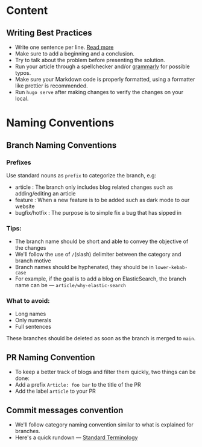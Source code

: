 # Content

## Writing Best Practices

-   Write one sentence per line. [Read more](https://sive.rs/1s)
-   Make sure to add a beginning and a conclusion.
-   Try to talk about the problem before presenting the solution.
-   Run your article through a spellchecker and/or [grammarly](https://app.grammarly.com/) for possible typos.
-   Make sure your Markdown code is properly formatted, using a formatter like prettier is recommended.
-   Run `hugo serve` after making changes to verify the changes on your local.

# Naming Conventions

## Branch Naming Conventions

### Prefixes

Use standard nouns as `prefix` to categorize the branch, e.g:

-   article : The branch only includes blog related changes such as adding/editing an article
-   feature : When a new feature is to be added such as dark mode to our website
-   bugfix/hotfix : The purpose is to simple fix a bug that has sipped in

### Tips:

-   The branch name should be short and able to convey the objective of the changes
-   We'll follow the use of `/`(slash) delimiter between the category and branch motive
-   Branch names should be hyphenated, they should be in `lower-kebab-case`
-   For example, if the goal is to add a blog on ElasticSearch, the branch name can be — `article/why-elastic-search`

### What to avoid:

-   Long names
-   Only numerals
-   Full sentences

These branches should be deleted as soon as the branch is merged to `main`.

## PR Naming Convention

-   To keep a better track of blogs and filter them quickly, two things can be done:
-   Add a prefix `Article: foo bar` to the title of the PR
-   Add the label `article` to your PR

## Commit messages convention

-   We'll follow category naming convention similar to what is explained for branches.
-   Here's a quick rundown — [Standard Terminology](https://gist.github.com/turbo/efb8d57c145e00dc38907f9526b60f17)

